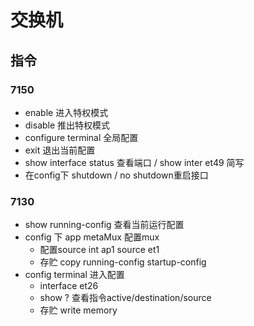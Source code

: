 # 交换机

## 指令

### 7150
- enable 进入特权模式
- disable 推出特权模式
- configure terminal 全局配置
- exit 退出当前配置
- show interface status 查看端口 / show inter et49 简写
- 在config下 shutdown / no shutdown重启接口

### 7130
- show running-config 查看当前运行配置
- config 下 app metaMux 配置mux
  - 配置source int ap1 source et1
  - 存贮 copy running-config startup-config
- config terminal 进入配置
  - interface et26
  - show ? 查看指令active/destination/source
  - 存贮 write memory